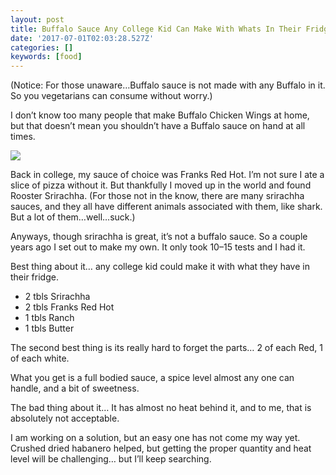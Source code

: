 ```yaml
---
layout: post
title: Buffalo Sauce Any College Kid Can Make With Whats In Their Fridge
date: '2017-07-01T02:03:28.527Z'
categories: []
keywords: [food]
---
```


(Notice: For those unaware…Buffalo sauce is not made with any Buffalo in it. So you vegetarians can consume without worry.)

I don’t know too many people that make Buffalo Chicken Wings at home, but that doesn’t mean you shouldn’t have a Buffalo sauce on hand at all times.

![](https://cdn-images-1.medium.com/max/800/0*i068RxNVWyOf9zIR.jpg)

Back in college, my sauce of choice was Franks Red Hot. I’m not sure I ate a slice of pizza without it. But thankfully I moved up in the world and found Rooster Srirachha. (For those not in the know, there are many srirachha sauces, and they all have different animals associated with them, like shark. But a lot of them…well…suck.)

Anyways, though srirachha is great, it’s not a buffalo sauce. So a couple years ago I set out to make my own. It only took 10–15 tests and I had it.

Best thing about it… any college kid could make it with what they have in their fridge.

* 2 tbls Srirachha
* 2 tbls Franks Red Hot
* 1 tbls Ranch
* 1 tbls Butter

The second best thing is its really hard to forget the parts… 2 of each Red, 1 of each white.

What you get is a full bodied sauce, a spice level almost any one can handle, and a bit of sweetness.

The bad thing about it… It has almost no heat behind it, and to me, that is absolutely not acceptable.

I am working on a solution, but an easy one has not come my way yet. Crushed dried habanero helped, but getting the proper quantity and heat level will be challenging… but I’ll keep searching.